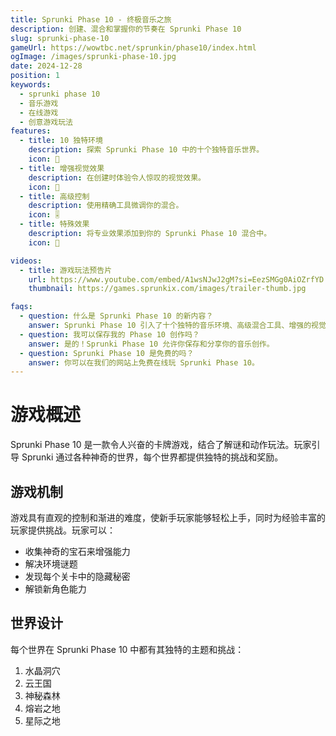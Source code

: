 ```yaml
---
title: Sprunki Phase 10 - 终极音乐之旅
description: 创建、混合和掌握你的节奏在 Sprunki Phase 10
slug: sprunki-phase-10
gameUrl: https://wowtbc.net/sprunkin/phase10/index.html
ogImage: /images/sprunki-phase-10.jpg
date: 2024-12-28
position: 1
keywords:
  - sprunki phase 10
  - 音乐游戏
  - 在线游戏
  - 创意游戏玩法
features:
  - title: 10 独特环境
    description: 探索 Sprunki Phase 10 中的十个独特音乐世界。
    icon: 🎵
  - title: 增强视觉效果
    description: 在创建时体验令人惊叹的视觉效果。
    icon: 🎨
  - title: 高级控制
    description: 使用精确工具微调你的混合。
    icon: 🎚️  
  - title: 特殊效果
    description: 将专业效果添加到你的 Sprunki Phase 10 混合中。
    icon: 💫

videos:
  - title: 游戏玩法预告片
    url: https://www.youtube.com/embed/A1wsNJwJ2gM?si=EezSMGg0AiOZrfYD
    thumbnail: https://games.sprunkix.com/images/trailer-thumb.jpg

faqs:
  - question: 什么是 Sprunki Phase 10 的新内容？
    answer: Sprunki Phase 10 引入了十个独特的音乐环境、高级混合工具、增强的视觉效果和扩展的声音库，同时保持你喜爱的直观游戏玩法。
  - question: 我可以保存我的 Phase 10 创作吗？
    answer: 是的！Sprunki Phase 10 允许你保存和分享你的音乐创作。
  - question: Sprunki Phase 10 是免费的吗？
    answer: 你可以在我们的网站上免费在线玩 Sprunki Phase 10。
---
```


# 游戏概述

Sprunki Phase 10 是一款令人兴奋的卡牌游戏，结合了解谜和动作玩法。玩家引导 Sprunki 通过各种神奇的世界，每个世界都提供独特的挑战和奖励。

## 游戏机制

游戏具有直观的控制和渐进的难度，使新手玩家能够轻松上手，同时为经验丰富的玩家提供挑战。玩家可以：

- 收集神奇的宝石来增强能力
- 解决环境谜题
- 发现每个关卡中的隐藏秘密
- 解锁新角色能力

## 世界设计

每个世界在 Sprunki Phase 10 中都有其独特的主题和挑战：

1. 水晶洞穴
2. 云王国
3. 神秘森林
4. 熔岩之地
5. 星际之地
